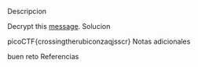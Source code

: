 Descripcion

Decrypt this [message](https://jupiter.challenges.picoctf.org/static/6385b895dcb30c74dbd1f0ea271e3563/ciphertext).
Solucion

picoCTF{crossingtherubiconzaqjsscr}
Notas adicionales

buen reto
Referencias
